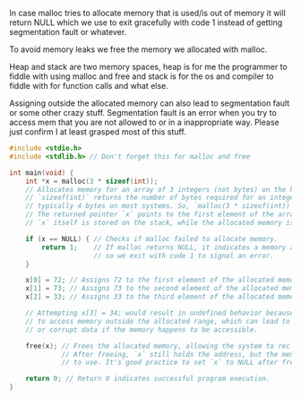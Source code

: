 In case malloc tries to allocate memory that is used/is out of memory it will return NULL which we use to exit gracefully with code 1 instead of getting segmentation fault or whatever. 

To avoid memory leaks we free the memory we allocated with malloc. 

Heap and stack are two memory spaces, heap is for me the programmer to fiddle with using malloc and free and stack is for the os and compiler to fiddle with for function calls and what else. 

Assigning outside the allocated memory can also lead to segmentation fault or some other crazy stuff. 
Segmentation fault is an error when you try to access mem that you are not allowed to or in a inappropriate way. Please just confirm I at least grasped most of this stuff.

```c
#include <stdio.h>
#include <stdlib.h> // Don't forget this for malloc and free

int main(void) {
    int *x = malloc(3 * sizeof(int));
    // Allocates memory for an array of 3 integers (not bytes) on the heap.
    // `sizeof(int)` returns the number of bytes required for an integer on your platform,
    // typically 4 bytes on most systems. So, `malloc(3 * sizeof(int))` allocates 12 bytes.
    // The returned pointer `x` points to the first element of the array (starting address).
    // `x` itself is stored on the stack, while the allocated memory is on the heap.

    if (x == NULL) { // Checks if malloc failed to allocate memory.
        return 1;    // If malloc returns NULL, it indicates a memory allocation failure, 
                     // so we exit with code 1 to signal an error.
    }

    x[0] = 72; // Assigns 72 to the first element of the allocated memory block.
    x[1] = 73; // Assigns 73 to the second element of the allocated memory block.
    x[2] = 33; // Assigns 33 to the third element of the allocated memory block.

    // Attempting x[3] = 34; would result in undefined behavior because this tries
    // to access memory outside the allocated range, which can lead to a segmentation fault
    // or corrupt data if the memory happens to be accessible.

    free(x); // Frees the allocated memory, allowing the system to reclaim it.
             // After freeing, `x` still holds the address, but the memory is no longer yours
             // to use. It's good practice to set `x` to NULL after freeing to avoid accidental use.

    return 0; // Return 0 indicates successful program execution.
}

```
